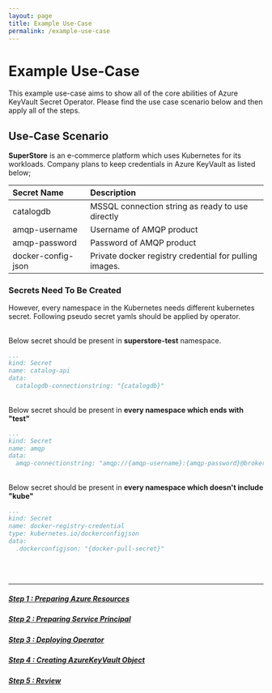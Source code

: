 ```yaml
---
layout: page
title: Example Use-Case
permalink: /example-use-case
---
```

# Example Use-Case
This example use-case aims to show all of the core abilities of Azure KeyVault Secret Operator. Please find the use case scenario below and then apply all of the steps.

## Use-Case Scenario

**SuperStore** is an e-commerce platform which uses Kubernetes for its workloads. Company plans to keep credentials in Azure KeyVault as listed below;

| Secret Name             | Description                                                                                                                                |
|:----------------------------|:-------------------------------------------------------------------------------------------------------------------------------------------|
| catalogdb         | MSSQL connection string as ready to use directly|
| amqp-username    | Username of AMQP product|
| amqp-password | Password of AMQP product|
| docker-config-json      | Private docker registry credential for pulling images.|


### Secrets Need To Be Created

However, every namespace in the Kubernetes needs different kubernetes secret. Following pseudo secret yamls should be applied by operator.

<br>Below secret should be present in **superstore-test** namespace.
```yaml
...
kind: Secret
name: catalog-api
data:
  catalogdb-connectionstring: "{catalogdb}"
```

<br>Below secret should be present in **every namespace which ends with "test"**
```yaml
...
kind: Secret
name: amqp
data:
  amqp-connectionstring: "amqp://{amqp-username}:{amqp-password}@brokersvc:5672/"
```

<br>Below secret should be present in **every namespace which doesn't include "kube"**
```yaml
...
kind: Secret
name: docker-registry-credential
type: kubernetes.io/dockerconfigjson
data:
  .dockerconfigjson: "{docker-pull-secret}"
```

<br><br>

<div class="section-index">
    <hr class="panel-line">
    <div class="entry">
      <h5><a href="01-preparing-azure-resources">Step 1 : Preparing Azure Resources</a></h5>
      <p></p>
    </div>
    <div class="entry">
      <h5><a href="02-preparing-service-principal">Step 2 : Preparing Service Principal</a></h5>
      <p></p>
    </div>
    <div class="entry">
      <h5><a href="03-deploying-operator">Step 3 : Deploying Operator</a></h5>
      <p></p>
    </div>
    <div class="entry">
      <h5><a href="04-creating-azurekeyvault-custom-object">Step 4 : Creating AzureKeyVault Object</a></h5>
      <p></p>
    </div>
    <div class="entry">
      <h5><a href="05-review">Step 5 : Review</a></h5>
      <p></p>
    </div>
</div>